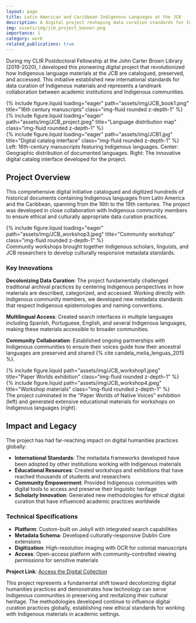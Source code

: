 ```yaml
---
layout: page
title: Latin American and Caribbean Indigenous Languages at the JCB
description: A digital project reshaping data curation standards for Indigenous materials
img: assets/img/jcb_project_banner.png
importance: 1
category: work
related_publications: true
---
```


During my CLIR Postdoctoral Fellowship at the John Carter Brown Library (2019-2020), I developed this pioneering digital project that revolutionized how Indigenous language materials at the JCB are catalogued, preserved, and accessed. This initiative established new international standards for data curation of Indigenous materials and represents a landmark collaboration between academic institutions and Indigenous communities.

<div class="row">
    <div class="col-sm mt-3 mt-md-0">
        {% include figure.liquid loading="eager" path="assets/img/JCB_book1.png" title="16th century manuscripts" class="img-fluid rounded z-depth-1" %}
    </div>
    <div class="col-sm mt-3 mt-md-0">
        {% include figure.liquid loading="eager" path="assets/img/JCB_project.jpeg" title="Language distribution map" class="img-fluid rounded z-depth-1" %}
    </div>
    <div class="col-sm mt-3 mt-md-0">
        {% include figure.liquid loading="eager" path="assets/img/JCB1.jpg" title="Digital catalog interface" class="img-fluid rounded z-depth-1" %}
    </div>
</div>
<div class="caption">
    Left: 16th-century manuscripts featuring Indigenous languages. Center: Geographic distribution of documented languages. Right: The innovative digital catalog interface developed for the project.
</div>

## Project Overview

This comprehensive digital initiative catalogued and digitized hundreds of historical documents containing Indigenous languages from Latin America and the Caribbean, spanning from the 16th to the 19th centuries. The project was developed in close collaboration with Indigenous community members to ensure ethical and culturally appropriate data curation practices.

<div class="row">
    <div class="col-sm mt-3 mt-md-0">
        {% include figure.liquid loading="eager" path="assets/img/JCB_workshop3.jpeg" title="Community workshop" class="img-fluid rounded z-depth-1" %}
    </div>
</div>
<div class="caption">
    Community workshops brought together Indigenous scholars, linguists, and JCB researchers to develop culturally responsive metadata standards.
</div>

### Key Innovations

**Decolonizing Data Curation**: The project fundamentally challenged traditional archival practices by centering Indigenous perspectives in how materials are described, categorized, and accessed. Working directly with Indigenous community members, we developed new metadata standards that respect Indigenous epistemologies and naming conventions.

**Multilingual Access**: Created search interfaces in multiple languages including Spanish, Portuguese, English, and several Indigenous languages, making these materials accessible to broader communities.

**Community Collaboration**: Established ongoing partnerships with Indigenous communities to ensure their voices guide how their ancestral languages are preserved and shared {% cite candela_melia_lenguas_2015 %}.

<div class="row justify-content-sm-center">
    <div class="col-sm-8 mt-3 mt-md-0">
        {% include figure.liquid path="assets/img/JCB_workshop1.jpeg" title="Paper Worlds exhibition" class="img-fluid rounded z-depth-1" %}
    </div>
    <div class="col-sm-4 mt-3 mt-md-0">
        {% include figure.liquid path="assets/img/JCB_workshop4.jpeg" title="Workshop materials" class="img-fluid rounded z-depth-1" %}
    </div>
</div>
<div class="caption">
    The project culminated in the "Paper Worlds of Native Voices" exhibition (left) and generated extensive educational materials for workshops on Indigenous languages (right).
</div>

## Impact and Legacy

The project has had far-reaching impact on digital humanities practices globally:

- **International Standards**: The metadata frameworks developed have been adopted by other institutions working with Indigenous materials
- **Educational Resources**: Created workshops and exhibitions that have reached thousands of students and researchers
- **Community Empowerment**: Provided Indigenous communities with digital tools to access and preserve their linguistic heritage
- **Scholarly Innovation**: Generated new methodologies for ethical digital curation that have influenced academic practices worldwide

### Technical Specifications

- **Platform**: Custom-built on Jekyll with integrated search capabilities
- **Metadata Schema**: Developed culturally-responsive Dublin Core extensions
- **Digitization**: High-resolution imaging with OCR for colonial manuscripts
- **Access**: Open-access platform with community-controlled viewing permissions for sensitive materials

**Project Link**: [Access the Digital Collection](https://drive.google.com/open?id=1BHf-9nZ6ugSN0uylvSr7rrxBKmaYg4SU&usp=sharing)

This project represents a fundamental shift toward decolonizing digital humanities practices and demonstrates how technology can serve Indigenous communities in preserving and revitalizing their cultural heritage. The methodologies developed continue to influence digital curation practices globally, establishing new ethical standards for working with Indigenous materials in academic settings.
